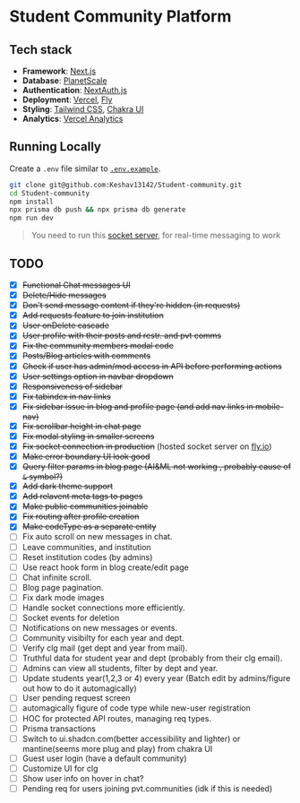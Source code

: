 # Student Community Platform

## Tech stack

- **Framework**: [Next.js](https://nextjs.org/)
- **Database**: [PlanetScale](https://planetscale.com)
- **Authentication**: [NextAuth.js](https://next-auth.js.org)
- **Deployment**: [Vercel](https://vercel.com), [Fly](https://fly.io)
- **Styling**: [Tailwind CSS](https://tailwindcss.com), [Chakra UI](https://chakra-ui.com)
- **Analytics**: [Vercel Analytics](https://vercel.com/analytics)

## Running Locally

Create a `.env` file similar to [`.env.example`](https://github.com/Keshav13142/Student-community/blob/main/.env.example).

```bash
git clone git@github.com:Keshav13142/Student-community.git
cd Student-community
npm install
npx prisma db push && npx prisma db generate
npm run dev
```

> You need to run this [socket server](https://github.com/Keshav13142/student_comm_socket_server), for real-time messaging to work

## TODO

- [x] ~~Functional Chat messages UI~~
- [x] ~~Delete/Hide messages~~
- [x] ~~Don't send message content if they're hidden (in requests)~~
- [x] ~~Add requests feature to join institution~~
- [x] ~~User onDelete cascade~~
- [x] ~~User profile with their posts and restr. and pvt comms~~
- [x] ~~Fix the community members modal code~~
- [x] ~~Posts/Blog articles with comments~~
- [x] ~~Check if user has admin/mod access in API before performing actions~~
- [x] ~~User settings option in navbar dropdown~~
- [x] ~~Responsiveness of sidebar~~
- [x] ~~Fix tabindex in nav links~~
- [x] ~~Fix sidebar issue in blog and profile page (and add nav links in mobile-nav)~~
- [x] ~~Fix scrollbar height in chat page~~
- [x] ~~Fix modal styling in smaller screens~~
- [x] ~~Fix socket connection in production~~ (hosted socket server on [fly.io](https://fly.io))
- [x] ~~Make error boundary UI look good~~
- [x] ~~Query filter params in blog page (AI&ML not working , probably cause of `&` symbol?)~~
- [x] ~~Add dark theme support~~
- [x] ~~Add relavent meta tags to pages~~
- [x] ~~Make public communities joinable~~
- [x] ~~Fix routing after profile creation~~
- [x] ~~Make codeType as a separate entity~~
- [ ] Fix auto scroll on new messages in chat.
- [ ] Leave communities, and institution
- [ ] Reset institution codes (by admins)
- [ ] Use react hook form in blog create/edit page
- [ ] Chat infinite scroll.
- [ ] Blog page pagination.
- [ ] Fix dark mode images
- [ ] Handle socket connections more efficiently.
- [ ] Socket events for deletion
- [ ] Notifications on new messages or events.
- [ ] Community visibilty for each year and dept.
- [ ] Verify clg mail (get dept and year from mail).
- [ ] Truthful data for student year and dept (probably from their clg email).
- [ ] Admins can view all students, filter by dept and year.
- [ ] Update students year(1,2,3 or 4) every year (Batch edit by admins/figure out how to do it automagically)
- [ ] User pending request screen
- [ ] automagically figure of code type while new-user registration
- [ ] HOC for protected API routes, managing req types.
- [ ] Prisma transactions
- [ ] Switch to ui.shadcn.com(better accessibility and lighter) or mantine(seems more plug and play) from chakra UI
- [ ] Guest user login (have a default community)
- [ ] Customize UI for clg
- [ ] Show user info on hover in chat?
- [ ] Pending req for users joining pvt.communities (idk if this is needed)

<!-- ![mock](final-year-project-mock.png) -->

